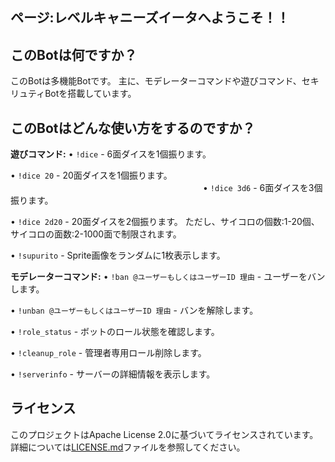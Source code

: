 ## ページ:レベルキャニーズイータへようこそ！！

## このBotは何ですか？

このBotは多機能Botです。
主に、モデレーターコマンドや遊びコマンド、セキリュティBotを搭載しています。

## このBotはどんな使い方をするのですか？

**遊びコマンド:**
• `!dice` - 6面ダイスを1個振ります。

• `!dice 20` - 20面ダイスを1個振ります。
　　　　　　　　　　　　　　　　　　　　　　• `!dice 3d6` - 6面ダイスを3個振ります。

• `!dice 2d20` - 20面ダイスを2個振ります。
ただし、サイコロの個数:1-20個、サイコロの面数:2-1000面で制限されます。

• `!supurito` - Sprite画像をランダムに1枚表示します。

**モデレーターコマンド:**
• `!ban @ユーザーもしくはユーザーID 理由` - ユーザーをバンします。

• `!unban @ユーザーもしくはユーザーID 理由` - バンを解除します。

• `!role_status` - ボットのロール状態を確認します。

• `!cleanup_role` - 管理者専用ロール削除します。

• `!serverinfo` - サーバーの詳細情報を表示します。

## ライセンス

このプロジェクトはApache License 2.0に基づいてライセンスされています。詳細については[LICENSE.md](LICENSE.md)ファイルを参照してください。
